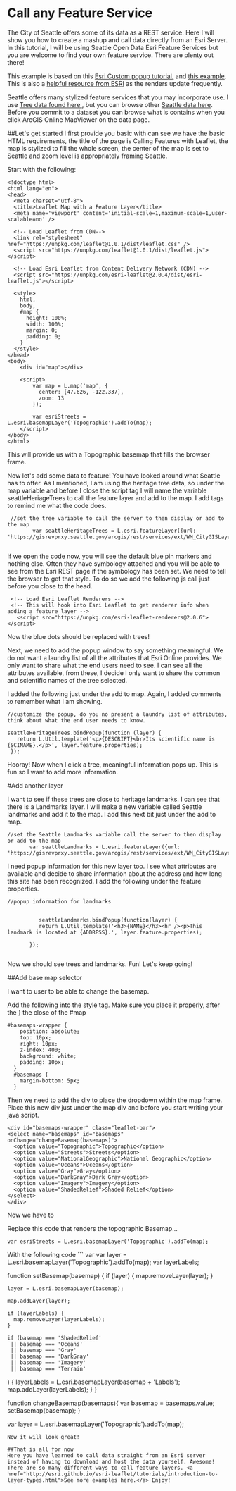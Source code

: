 # Call any Feature Service
The City of Seattle offers some of its data as a REST service. Here I will show you how to create a mashup and call data directly from an Esri Server. In this tutorial, I will be using Seattle Open Data Esri Feature Services but you are welcome to find your own feature service. There are plenty out there!

This example is based on this <a href= "http://esri.github.io/esri-leaflet/tutorials/working-with-feature-layers.html">Esri Custom popup tutorial.</a> and <a href="https://esri.github.io/esri-leaflet/examples/feature-layer-popups.html">this example</a>. This is also a <a href= "https://github.com/Esri/esri-leaflet-renderers">helpful resource from ESRI</a> as the renders update frequently. 


Seattle offers many stylized feature services that you may incorporate use. I use <a href= "https://gisrevprxy.seattle.gov/arcgis/rest/services/ext/WM_CityGISLayers/MapServer/33">Tree data found here </a>, but you can browse other <a href= "https://gisrevprxy.seattle.gov/arcgis/rest/services/ext/WM_CityGISLayers/MapServer">Seattle data here</a>. Before you commit to a dataset you can browse what is contains when you click ArcGIS Online MapViewer on the data page. 

##Let's get started
I first provide you basic with can see we have the basic HTML requirements, the title of the page is Calling Features with Leaflet, the map is stylized to fill the whole screen, the center of the map is set to Seattle and zoom level is appropriately framing Seattle.

Start with the following: 

```
<!doctype html>
<html lang="en">
<head>  
  <meta charset="utf-8">
  <title>Leaflet Map with a Feature Layer</title>  
  <meta name='viewport' content='initial-scale=1,maximum-scale=1,user-scalable=no' />

  <!-- Load Leaflet from CDN-->
  <link rel="stylesheet" href="https://unpkg.com/leaflet@1.0.1/dist/leaflet.css" />
  <script src="https://unpkg.com/leaflet@1.0.1/dist/leaflet.js"></script>

  <!-- Load Esri Leaflet from Content Delivery Network (CDN) -->
  <script src="https://unpkg.com/esri-leaflet@2.0.4/dist/esri-leaflet.js"></script>

  <style>
    html,
    body,
    #map {
      height: 100%;
      width: 100%;
      margin: 0;
      padding: 0;
    }
  </style>
</head>
<body>    
    <div id="map"></div>

    <script>
        var map = L.map('map', {
          center: [47.626, -122.337],
          zoom: 13
        });

        var esriStreets = L.esri.basemapLayer('Topographic').addTo(map);    
    </script>    
</body>
</html>
```

This will provide us with a Topographic basemap that fills the browser frame.

Now let's add some data to feature! You have looked around what Seattle has to offer. As I mentioned, I am using the heritage tree data, so under the map variable and before I close the script tag I will name the variable seattleHeriageTrees to call the feature layer and add to the map. I add tags to remind me what the code does. 

```
 //set the tree variable to call the server to then display or add to the map
        var seattleHeritageTrees = L.esri.featureLayer({url: 'https://gisrevprxy.seattle.gov/arcgis/rest/services/ext/WM_CityGISLayers/MapServer/33'}).addTo(map);
        
 ```

If we open the code now, you will see the default blue pin markers and nothing else. Often they have symbology attached and you will be able to see from the Esri REST page if the symbology has been set. We need to tell the browser to get that style. To do so we add the following js call just before you close to the head. 

 ```
  <!-- Load Esri Leaflet Renderers -->
  <!-- This will hook into Esri Leaflet to get renderer info when adding a feature layer -->
    <script src="https://unpkg.com/esri-leaflet-renderers@2.0.6"></script>
 ```
Now the blue dots should be replaced with trees! 
 
Next, we need to add the popup window to say something meaningful. We do not want a laundry list of all the attributes that Esri Online provides. We only want to share what the end users need to see. I can see all the attributes available, from these, I decide I only want to share the common and scientific names of the tree selected.

I added the following just under the add to map. Again, I added comments to remember what I am showing.
 ```
 //customize the popup, do you no present a laundry list of attributes, think about what the end user needs to know.
        
 seattleHeritageTrees.bindPopup(function (layer) {
    return L.Util.template('<p>{DESCRIPT}<br>Its scientific name is {SCINAME}.</p>', layer.feature.properties);
  });
 ```
Hooray! Now when I click a tree, meaningful information pops up. This is fun so I want to add more information. 

#Add another layer 

I want to see if these trees are close to heritage landmarks. I can see that there is a Landmarks layer. I will make a new variable called Seattle landmarks and add it to the map. I add this next bit just under the add to map. 

 ```
 //set the Seattle Landmarks variable call the server to then display or add to the map
        var seattleLandmarks = L.esri.featureLayer({url: 'https://gisrevprxy.seattle.gov/arcgis/rest/services/ext/WM_CityGISLayers/MapServer/55'}).addTo(map);
 ```
 
 I need popup information for this new layer too. I see what attributes are available and decide to share information about the address and how long this site has been recognized. I add the following under the feature properties.
 
  ```
  //popup information for landmarks
 

            seattleLandmarks.bindPopup(function(layer) {
            return L.Util.template('<h3>{NAME}</h3><hr /><p>This landmark is located at {ADDRESS}.', layer.feature.properties);
                
         });       
          
  ```


Now we should see trees and landmarks. Fun! Let's keep going!
          
##Add base map selector

I want to user to be able to change the basemap. 

Add the following into the style tag. Make sure you place it properly, after the } the close of the #map

```
#basemaps-wrapper {
    position: absolute;
    top: 10px;
    right: 10px;
    z-index: 400;
    background: white;
    padding: 10px;
  }
  #basemaps {
    margin-bottom: 5px;
  }
 ```
 
 Then we need to add the div to place the dropdown within the map frame. Place this new div just under the map div and before you start writing your java script. 
 
  ```
 <div id="basemaps-wrapper" class="leaflet-bar">
  <select name="basemaps" id="basemaps" onChange="changeBasemap(basemaps)">
    <option value="Topographic">Topographic</option>
    <option value="Streets">Streets</option>
    <option value="NationalGeographic">National Geographic</option>
    <option value="Oceans">Oceans</option>
    <option value="Gray">Gray</option>
    <option value="DarkGray">Dark Gray</option>
    <option value="Imagery">Imagery</option>
    <option value="ShadedRelief">Shaded Relief</option>
  </select>
</div>
 ```
 
 Now we have to 
 
 Replace this code that renders the topographic Basemap...
   ```
   var esriStreets = L.esri.basemapLayer('Topographic').addTo(map); 
   
   ```
   With the following code
    ```
   var var layer = L.esri.basemapLayer('Topographic').addTo(map);
  var layerLabels;

  function setBasemap(basemap) {
    if (layer) {
      map.removeLayer(layer);
    }

    layer = L.esri.basemapLayer(basemap);

    map.addLayer(layer);

    if (layerLabels) {
      map.removeLayer(layerLabels);
    }

    if (basemap === 'ShadedRelief'
     || basemap === 'Oceans'
     || basemap === 'Gray'
     || basemap === 'DarkGray'
     || basemap === 'Imagery'
     || basemap === 'Terrain'
   ) {
      layerLabels = L.esri.basemapLayer(basemap + 'Labels');
      map.addLayer(layerLabels);
    }
  }

  function changeBasemap(basemaps){
    var basemap = basemaps.value;
    setBasemap(basemap);
  }

var layer = L.esri.basemapLayer('Topographic').addTo(map);
 
   ```
Now it will look great! 

##That is all for now
Here you have learned to call data straight from an Esri server instead of having to download and host the data yourself. Awesome! There are so many different ways to call feature layers. <a href="http://esri.github.io/esri-leaflet/tutorials/introduction-to-layer-types.html">See more examples here.</a> Enjoy!
